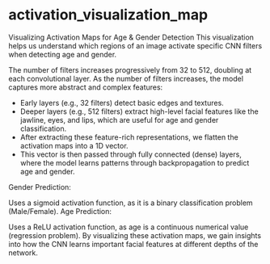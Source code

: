# activation_visualization_map
Visualizing Activation Maps for Age & Gender Detection
This visualization helps us understand which regions of an image activate specific CNN filters when detecting age and gender.

The number of filters increases progressively from 32 to 512, doubling at each convolutional layer.
As the number of filters increases, the model captures more abstract and complex features:
- Early layers (e.g., 32 filters) detect basic edges and textures.
- Deeper layers (e.g., 512 filters) extract high-level facial features like the jawline, eyes, and lips, which are useful for age and gender classification.
- After extracting these feature-rich representations, we flatten the activation maps into a 1D vector.
- This vector is then passed through fully connected (dense) layers, where the model learns patterns through backpropagation to predict age and gender.

Gender Prediction:

Uses a sigmoid activation function, as it is a binary classification problem (Male/Female).
Age Prediction:

Uses a ReLU activation function, as age is a continuous numerical value (regression problem).
By visualizing these activation maps, we gain insights into how the CNN learns important facial features at different depths of the network.


